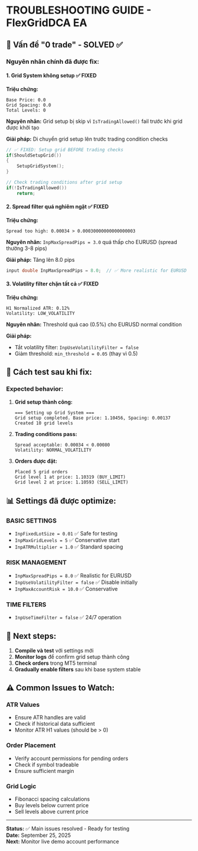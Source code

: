 # TROUBLESHOOTING GUIDE - FlexGridDCA EA

## 🚨 Vấn đề "0 trade" - SOLVED ✅

### Nguyên nhân chính đã được fix:

#### 1. **Grid System không setup** ✅ FIXED
**Triệu chứng:**
```
Base Price: 0.0
Grid Spacing: 0.0  
Total Levels: 0
```

**Nguyên nhân:** Grid setup bị skip vì `IsTradingAllowed()` fail trước khi grid được khởi tạo

**Giải pháp:** Di chuyển grid setup lên trước trading condition checks
```cpp
// ✅ FIXED: Setup grid BEFORE trading checks
if(ShouldSetupGrid())
{
    SetupGridSystem();
}

// Check trading conditions after grid setup
if(!IsTradingAllowed())
    return;
```

#### 2. **Spread filter quá nghiêm ngặt** ✅ FIXED
**Triệu chứng:**
```
Spread too high: 0.00034 > 0.00030000000000000003
```

**Nguyên nhân:** `InpMaxSpreadPips = 3.0` quá thấp cho EURUSD (spread thường 3-8 pips)

**Giải pháp:** Tăng lên 8.0 pips
```cpp
input double InpMaxSpreadPips = 8.0;  // ✅ More realistic for EURUSD
```

#### 3. **Volatility filter chặn tất cả** ✅ FIXED  
**Triệu chứng:**
```
H1 Normalized ATR: 0.12%
Volatility: LOW_VOLATILITY
```

**Nguyên nhân:** Threshold quá cao (0.5%) cho EURUSD normal condition

**Giải pháp:** 
- Tắt volatility filter: `InpUseVolatilityFilter = false`
- Giảm threshold: `min_threshold = 0.05` (thay vì 0.5)

## 🔧 Cách test sau khi fix:

### Expected behavior:
1. **Grid setup thành công:**
   ```
   === Setting up Grid System ===
   Grid setup completed. Base price: 1.10456, Spacing: 0.00137
   Created 10 grid levels
   ```

2. **Trading conditions pass:**
   ```
   Spread acceptable: 0.00034 < 0.00080
   Volatility: NORMAL_VOLATILITY
   ```

3. **Orders được đặt:**
   ```
   Placed 5 grid orders
   Grid level 1 at price: 1.10319 (BUY_LIMIT)
   Grid level 2 at price: 1.10593 (SELL_LIMIT)
   ```

## 📊 Settings đã được optimize:

### BASIC SETTINGS
- `InpFixedLotSize = 0.01` ✅ Safe for testing
- `InpMaxGridLevels = 5` ✅ Conservative start
- `InpATRMultiplier = 1.0` ✅ Standard spacing

### RISK MANAGEMENT  
- `InpMaxSpreadPips = 8.0` ✅ Realistic for EURUSD
- `InpUseVolatilityFilter = false` ✅ Disable initially
- `InpMaxAccountRisk = 10.0` ✅ Conservative

### TIME FILTERS
- `InpUseTimeFilter = false` ✅ 24/7 operation

## 🎯 Next steps:

1. **Compile và test** với settings mới
2. **Monitor logs** để confirm grid setup thành công  
3. **Check orders** trong MT5 terminal
4. **Gradually enable filters** sau khi base system stable

## ⚠️ Common Issues to Watch:

### ATR Values
- Ensure ATR handles are valid
- Check if historical data sufficient
- Monitor ATR H1 values (should be > 0)

### Order Placement
- Verify account permissions for pending orders
- Check if symbol tradeable
- Ensure sufficient margin

### Grid Logic
- Fibonacci spacing calculations
- Buy levels below current price
- Sell levels above current price

---

**Status:** ✅ Main issues resolved - Ready for testing  
**Date:** September 25, 2025  
**Next:** Monitor live demo account performance
